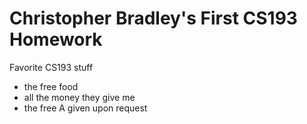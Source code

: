# Christopher Bradley's First CS193 Homework

Favorite CS193 stuff

- the free food
- all the money they give me
- the free A given upon request

